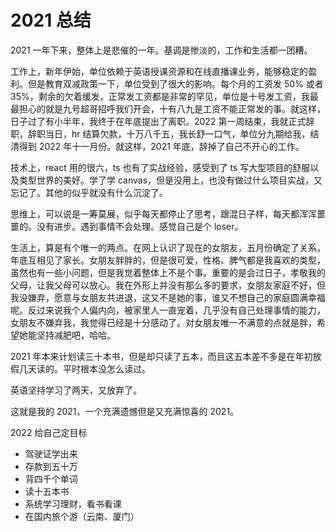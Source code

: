 # 2021 总结

2021 一年下来，整体上是悲催的一年。基调是惨淡的，工作和生活都一团糟。

工作上，新年伊始，单位依赖于英语授课资源和在线直播课业务，能够稳定的盈利。但是教育双减政策一下，单位受到了很大的影响。每个月的工资发 50% 或者 35%，剩余的欠着缓发，正常发工资都是非常的罕见，单位是十号发工资，我最最担心的就是九号超哥招呼我们开会，十有八九是工资不能正常发的事。就这样，日子过了有小半年，我终于在年底提出了离职。2022 第一周结束，我就正式辞职，辞职当日，hr 结算欠款，十万八千五，我长舒一口气，单位分九期给我，结清得到 2022 年十一月份。就这样，2021 年底，辞掉了自己不开心的工作。

技术上，react 用的很六，ts 也有了实战经验，感受到了 ts 写大型项目的舒服以及类型世界的美好。学了学 canvas，但是没用上，也没有做过什么项目实战，又忘记了。其他的似乎就没有什么沉淀了。

思维上，可以说是一筹莫展，似乎每天都停止了思考，跟混日子样，每天都浑浑噩噩的。没有进步。遇到事情不会处理。感觉自己是个 loser。

生活上，算是有个唯一的两点。在网上认识了现在的女朋友，五月份确定了关系，年底互相见了家长。女朋友胖胖的，但是很可爱，性格、脾气都是我喜欢的类型，虽然也有一些小问题，但是我觉着整体上不是个事。重要的是会过日子，孝敬我的父母，让我父母可以放心。我在外形上并没有那么多的要求，女朋友家庭不好，但我没嫌弃，愿意与女朋友共进退，这又不是她的事，谁又不想自己的家庭圆满幸福呢。反过来说我个人偏内向，被家里人一直宠着，几乎没有自己处理事情的能力，女朋友不嫌弃我，我觉得已经是十分感动了。对女朋友唯一不满意的点就是胖，希望她能坚持减肥吧，哈哈。

2021 年本来计划读三十本书，但是却只读了五本，而且这五本差不多是在年初放假几天读的。平时根本没怎么读过。

英语坚持学习了两天，又放弃了。

这就是我的 2021，一个充满遗憾但是又充满惊喜的 2021。

2022 给自己定目标

- 驾驶证学出来
- 存款到五十万
- 背四千个单词
- 读十五本书
- 系统学习理财，看书看课
- 在国内旅个游（云南、厦门）
